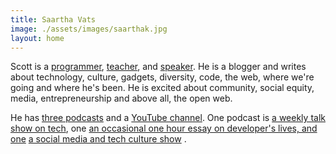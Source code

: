 ```yaml
---
title: Saartha Vats
image: ./assets/images/saarthak.jpg
layout: home
---
```


Scott is a [programmer](http://github.com/shanselman), [teacher](https://hanselman.com/blog/), and [speaker](https://hanselman.com/speaking).  He is a blogger and writes about technology, culture, gadgets, diversity, code, the web, where we're going and where he's been. He is excited about community, social equity, media, entrepreneurship and above all, the open web.

He has [three podcasts](https://hanselman.com/podcasts) and a [YouTube channel](http://youtube.com/shanselman). One podcast is [a weekly talk show on tech](http://hanselminutes.com/), one [an occasional one hour essay on developer's lives, and one](http://thisdeveloperslife.com/) [a social media and tech culture show](http://ratchetandthegeek.com/) .
